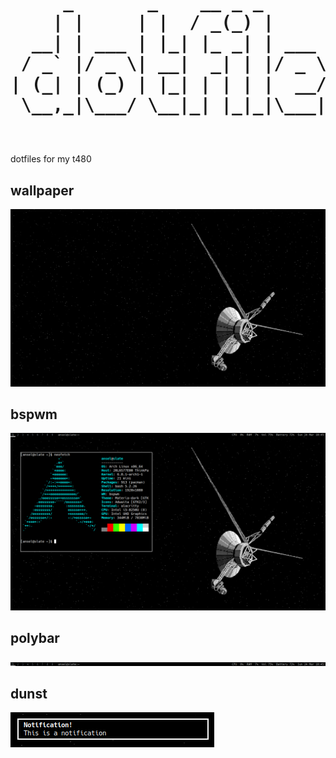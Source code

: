 <h1>
<pre>
     _       _    __ _ _           
    | |     | |  / _(_) |          
  __| | ___ | |_| |_ _| | ___  ___ 
 / _` |/ _ \| __|  _| | |/ _ \/ __|
| (_| | (_) | |_| | | | |  __/\__ \
 \__,_|\___/ \__|_| |_|_|\___||___/
                                                             
</pre>
</h1>
<p>dotfiles for my t480</p>
<h2>wallpaper</h2>
<img src="/t480/$HOME/.wallpapers/voyager-bg.png">
<h2>bspwm</h2>
<img src="/t480/neofetch.png">
<h2>polybar</h2>
<img src="/t480/polybar.png">
<h2>dunst</h2>
<img src="/t480/dunst.png">
